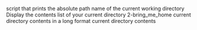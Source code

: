 script that prints the absolute path name of the current working directory
Display the contents list of your current directory
2-bring_me_home
current directory contents in a long format
current directory contents
